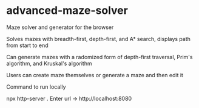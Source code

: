# advanced-maze-solver

Maze solver and generator for the browser

Solves mazes with breadth-first, depth-first, and A* search, displays path from start to end

Can generate mazes with a radomized form of depth-first traversal, Prim's algorithm, and Kruskal's algorithm

Users can create maze themselves or generate a maze and then edit it

Command to run locally

npx http-server .
Enter url -> http://localhost:8080
